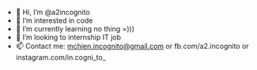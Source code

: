 - 👋 Hi, I’m @a2incognito
- 👀 I’m interested in code
- 🌱 I’m currently learning no thing =)))
- 💞️ I’m looking to internship IT job
- 📫 Contact me: mchien.incognito@gmail.com or fb.com/a2.incognito or instagram.com/in.cogni_to_

<!---
a2incognito/a2incognito is a ✨ special ✨ repository because its `README.md` (this file) appears on your GitHub profile.
You can click the Preview link to take a look at your changes.
--->
